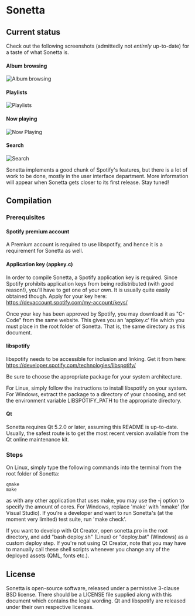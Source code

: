 Sonetta
==========

Current status
----------
Check out the following screenshots (admittedly not *entirely* up-to-date) for a taste of what Sonetta is.

#### Album browsing
![Album browsing](https://raw.github.com/Andlon/sonetta/master/images/albumbrowse.jpg)

#### Playlists
![Playlists](https://raw.github.com/Andlon/sonetta/master/images/playlists.jpg)

#### Now playing
![Now Playing](https://raw.github.com/Andlon/sonetta/master/images/nowplaying.jpg)

#### Search
![Search](https://raw.github.com/Andlon/sonetta/master/images/search.jpg)

Sonetta implements a good chunk of Spotify's features, but there is a lot of work to be done, mostly in the user interface department. More information will appear when Sonetta gets closer to its first release. Stay tuned!

Compilation
--------------
### Prerequisites
#### Spotify premium account
A Premium account is required to use libspotify, and hence it is a requirement for Sonetta as well.

#### Application key (appkey.c)
In order to compile Sonetta, a Spotify application key is required. Since Spotify prohibits application keys from being redistributed (with good reason!), you'll have to get one of your own. It is usually quite easily obtained though. Apply for your key here:
https://devaccount.spotify.com/my-account/keys/

Once your key has been approved by Spotify, you may download it as "C-Code" from the same website. This gives you an 'appkey.c' file which you must place in the root folder of Sonetta. That is, the same directory as this document.

#### libspotify
libspotify needs to be accessible for inclusion and linking. Get it from here:
https://developer.spotify.com/technologies/libspotify/

Be sure to choose the appropriate package for your system architecture.

For Linux, simply follow the instructions to install libspotify on your system. For Windows, extract the package to a directory of your choosing, and set the environment variable LIBSPOTIFY_PATH to the appropriate directory.

#### Qt
Sonetta requires Qt 5.2.0 or later, assuming this README is up-to-date. Usually, the safest route is to get the most recent version available from the Qt online maintenance kit.

### Steps
On Linux, simply type the following commands into the terminal from the root folder of Sonetta:

    qmake
    make
	
as with any other application that uses make, you may use the -j option to specify the amount of cores. For Windows, replace 'make' with 'nmake' (for Visual Studio). If you're a developer and want to run Sonetta's (at the moment very limited) test suite, run 'make check'. 

If you want to develop with Qt Creator, open sonetta.pro in the root directory, and add "bash deploy.sh" (Linux) or "deploy.bat" (Windows) as a custom deploy step. If you're not using Qt Creator, note that you may have to manually call these shell scripts whenever you change any of the deployed assets (QML, fonts etc.).

License
-------
Sonetta is open-source software, released under a permissive 3-clause BSD license. There should be a LICENSE file supplied along with this document which contains the legal wording. Qt and libspotify are released under their own respective licenses.